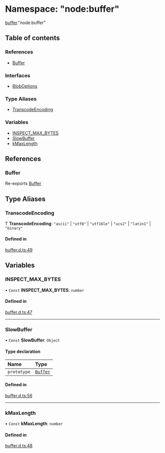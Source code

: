 # Namespace: "node:buffer"

[buffer](buffer.md)."node:buffer"

## Table of contents

### References

- [Buffer](buffer._node_buffer_.md#buffer)

### Interfaces

- [BlobOptions](../interfaces/buffer._node_buffer_.BlobOptions.md)

### Type Aliases

- [TranscodeEncoding](buffer._node_buffer_.md#transcodeencoding)

### Variables

- [INSPECT\_MAX\_BYTES](buffer._node_buffer_.md#inspect_max_bytes)
- [SlowBuffer](buffer._node_buffer_.md#slowbuffer)
- [kMaxLength](buffer._node_buffer_.md#kmaxlength)

## References

### Buffer

Re-exports [Buffer](buffer._buffer_.md#buffer)

## Type Aliases

### TranscodeEncoding

Ƭ **TranscodeEncoding**: ``"ascii"`` \| ``"utf8"`` \| ``"utf16le"`` \| ``"ucs2"`` \| ``"latin1"`` \| ``"binary"``

#### Defined in

[buffer.d.ts:49](https://github.com/goodcodedev/bun-types/blob/8bd1b3a/buffer.d.ts#L49)

## Variables

### INSPECT\_MAX\_BYTES

• `Const` **INSPECT\_MAX\_BYTES**: `number`

#### Defined in

[buffer.d.ts:47](https://github.com/goodcodedev/bun-types/blob/8bd1b3a/buffer.d.ts#L47)

___

### SlowBuffer

• `Const` **SlowBuffer**: `Object`

#### Type declaration

| Name | Type |
| :------ | :------ |
| `prototype` | [`Buffer`](buffer._buffer_.md#buffer) |

#### Defined in

[buffer.d.ts:56](https://github.com/goodcodedev/bun-types/blob/8bd1b3a/buffer.d.ts#L56)

___

### kMaxLength

• `Const` **kMaxLength**: `number`

#### Defined in

[buffer.d.ts:48](https://github.com/goodcodedev/bun-types/blob/8bd1b3a/buffer.d.ts#L48)

